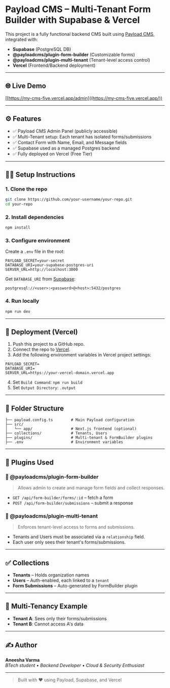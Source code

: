 # Payload CMS – Multi-Tenant Form Builder with Supabase & Vercel

This project is a fully functional backend CMS built using [Payload CMS](https://payloadcms.com/), integrated with:

- **Supabase** (PostgreSQL DB)
- **@payloadcms/plugin-form-builder** (Customizable forms)
- **@payloadcms/plugin-multi-tenant** (Tenant-level access control)
- **Vercel** (Frontend/Backend deployment)

---

## 🌐 Live Demo

[[https://my-cms-five.vercel.app/admin]((https://my-cms-five.vercel.app/))

---

## ⚙️ Features

- ✅ Payload CMS Admin Panel (publicly accessible)
- ✅ Multi-Tenant setup: Each tenant has isolated forms/submissions
- ✅ Contact Form with Name, Email, and Message fields
- ✅ Supabase used as a managed Postgres backend
- ✅ Fully deployed on Vercel (Free Tier)

---

## 🧑‍💻 Setup Instructions

### 1. Clone the repo

```bash
git clone https://github.com/your-username/your-repo.git
cd your-repo
```

### 2. Install dependencies

```bash
npm install
```

### 3. Configure environment

Create a `.env` file in the root:

```env
PAYLOAD_SECRET=your-secret
DATABASE_URI=your-supabase-postgres-uri
SERVER_URL=http://localhost:3000
```

Get `DATABASE_URI` from [Supabase](https://supabase.com/):

```
postgresql://<user>:<password>@<host>:5432/postgres
```

### 4. Run locally

```bash
npm run dev
```

---

## 🚀 Deployment (Vercel)

1. Push this project to a GitHub repo.
2. Connect the repo to [Vercel](https://vercel.com/).
3. Add the following environment variables in Vercel project settings:

```
PAYLOAD_SECRET=
DATABASE_URI=
SERVER_URL=https://your-vercel-domain.vercel.app
```

4. Set `Build Command`: `npm run build`
5. Set `Output Directory`: `.output`

---

## 📁 Folder Structure

```
├── payload.config.ts        # Main Payload configuration
├── src/
│   └── app/                 # Next.js frontend (optional)
├── collections/             # Tenants, Users
├── plugins/                 # Multi-tenant & FormBuilder plugins
├── .env                     # Environment variables
```

---

## 🧩 Plugins Used

### 🔹 @payloadcms/plugin-form-builder

> Allows admin to create and manage form fields and collect responses.

- `GET /api/form-builder/forms/:id` – fetch a form
- `POST /api/form-builder/submissions` – submit a response

### 🔸 @payloadcms/plugin-multi-tenant

> Enforces tenant-level access to forms and submissions.

- Tenants and Users must be associated via a `relationship` field.
- Each user only sees their tenant's forms/submissions.

---

## ✅ Collections

- **Tenants** – Holds organization names
- **Users** – Auth-enabled, each linked to a `tenant`
- **Form Submissions** – Auto-generated by FormBuilder plugin

---

## 👥 Multi-Tenancy Example

- **Tenant A**: Sees only their forms/submissions
- **Tenant B**: Cannot access A's data

---

## ✍️ Author

**Aneesha Varma**  
_BTech student • Backend Developer • Cloud & Security Enthusiast_

---

> Built with ❤️ using Payload, Supabase, and Vercel
